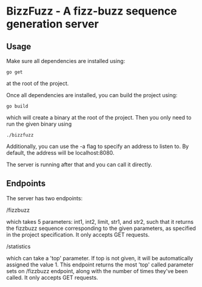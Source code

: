 # BizzFuzz - A fizz-buzz sequence generation server

## Usage

Make sure all dependencies are installed using:

```
go get
```

at the root of the project.


Once all dependencies are installed, you can build the project using:

```
go build
```

which will create a binary at the root of the project. Then you only need to run the given binary using

```
./bizzfuzz
```

Additionally, you can use the -a flag to specify an address to listen to. By default, the address will be localhost:8080.

The server is running after that and you can call it directly.

## Endpoints

The server has two endpoints:

/fizzbuzz

which takes 5 parameters: int1, int2, limit, str1, and str2, such that it returns the fizzbuzz sequence corresponding to the
given parameters, as specified in the project specification.
It only accepts GET requests.

/statistics

which can take a 'top' parameter. If top is not given, it will be automatically assigned the value 1.
This endpoint returns the most 'top' called parameter sets on /fizzbuzz endpoint, along with the number of times they've been called.
It only accepts GET requests.
